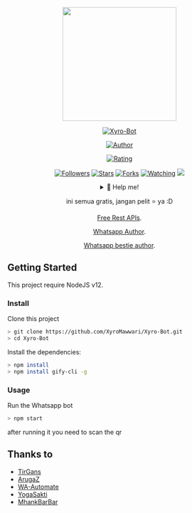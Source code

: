 <p align="center">
<p align="center">
<img src="https://media.giphy.com/media/iDgCiGdQ3PAtwWlSxB/source.mp4" width="256" height="256">
</p>
<p align="center">
<a href="#"><img title="Xyro-Bot" src="https://img.shields.io/badge/Xyro Bot-green?colorA=%23ff0000&colorB=%23017e40&style=for-the-badge"></a>
</p>
<p align="center">
<a href="https://github.com/XyroMawwari"><img title="Author" src="https://img.shields.io/badge/AUTHOR-XyroMawwari-orange.svg?style=for-the-badge&logo=github"></a>
</p>
<p align="center">
<a href="https://www.codefactor.io/repository/github/XyroMawwari/Xyro-Bot/overview/master"><img title="Rating" src="https://www.codefactor.io/repository/github/XyroMawwari/Xyro-Bot/badge/master"></a>
</p>
<p align="center">
<a href="https://github.com/XyroMawwari/followers"><img title="Followers" src="https://img.shields.io/github/followers/XyroMawwari?color=blue&style=flat-square"></a>
<a href="https://github.com/XyroMawwari/Xyro-Bot/stargazers/"><img title="Stars" src="https://img.shields.io/github/stars/XyroMawwari/Xyro-Bot?color=red&style=flat-square"></a>
<a href="https://github.com/XyroMawwari/Xyro-Bot/network/members"><img title="Forks" src="https://img.shields.io/github/forks/XyroMawwari/Xyro-Bot?color=red&style=flat-square"></a>
<a href="https://github.com/XyroMawwari/Xyro-Bot/watchers"><img title="Watching" src="https://img.shields.io/github/watchers/XyroMawwari/Xyro-Bot?label=Watchers&color=blue&style=flat-square"></a>
<a href="https://hits.seeyoufarm.com"><img src="https://hits.seeyoufarm.com/api/count/incr/badge.svg?url=https%3A%2F%2Fgithub.com%2FXyroMawwari%2FXyro-Bot&count_bg=%2379C83D&title_bg=%23555555&icon=probot.svg&icon_color=%2300FF6D&title=hits&edge_flat=false"/></a>
</p>
<div align="center">
<details>
 <summary>🥟 Help me!</summary>
 
 [Pulsa](Pulsa : 08876729780)
 
</details>

ini semua gratis, jangan pelit ⭐️ ya :D
<p align="center"><a href="https://arugaz.herokuapp.com/" target="_blank">Free Rest APIs</a>.</p>
<p align="center"><a href="https://wa.me/628876729780?text=Hay%Xyro" target="_blank">Whatsapp Author</a>.</p>
<p align="center"><a href="https://wa.me/6282134580805?text=Hay%Tierkun" target="_blank">Whatsapp bestie author</a>.</p>
</div>

## Getting Started

This project require NodeJS v12.

### Install
Clone this project

```bash
> git clone https://github.com/XyroMawwari/Xyro-Bot.git
> cd Xyro-Bot
```

Install the dependencies:

```bash
> npm install 
> npm install gify-cli -g
```

### Usage
Run the Whatsapp bot

```bash
> npm start
```

after running it you need to scan the qr

## Thanks to
- [TirGans](https://github.com/TierGans/NATHAN-BOT)
- [ArugaZ](https://github.com/ArugaZ/whatsapp-bot)
- [WA-Automate](https://github.com/open-wa/wa-automate-nodejs)
- [YogaSakti](https://github.com/YogaSakti/imageToSticker)
- [MhankBarBar](https://github.com/MhankBarBar/whatsapp-bot)


